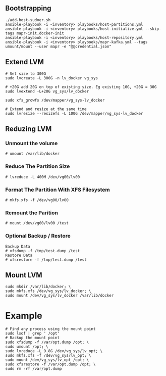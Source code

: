 ## Bootstrapping 

    ./add-host-sudoer.sh
    ansible-playbook -i <inventory> playbooks/host-partitions.yml
    ansible-playbook -i <inventory> playbooks/host-initialize.yml --skip-tags mapr-init,docker-init
    ansible-playbook -i <inventory> playbooks/host-repository.yml
    ansible-playbook -i <inventory> playbooks/mapr-kafka.yml --tags umount/mount --user mapr -e "@@credential.json"

## Extend LVM

    # Set size to 300G
    sudo lvcreate -L 300G -n lv_docker vg_sys
    
    # +20G add 20G on top of existing size. Eg existing 10G, +20G = 30G
    sudo lvextend -L+20G vg_sys/lv_docker
    
    sudo xfs_growfs /dev/mapper/vg_sys-lv_docker
    
    # Extend and resize at the same time
    sudo lvresize --resizefs -L 100G /dev/mapper/vg_sys-lv_docker
    
## Reduzing LVM

### Unmount the volume

    # umount /var/lib/docker
    
### Reduce The Partition Size

    # lvreduce -L 400M /dev/vg00/lv00

### Format The Partition With XFS Filesystem

    # mkfs.xfs -f /dev/vg00/lv00

### Remount the Parition

    # mount /dev/vg00/lv00 /test

### Optional Backup / Restore
    Backup Data
    # xfsdump -f /tmp/test.dump /test
    Restore Data
    # xfsrestore -f /tmp/test.dump /test

## Mount LVM

    sudo mkdir /var/lib/docker; \
    sudo mkfs.xfs /dev/vg_sys/lv_docker; \
    sudo mount /dev/vg_sys/lv_docker /var/lib/docker
    
# Example
    # Find any process using the mount point
    sudo lsof | grep ' /opt'
    # Backup the mount point
    sudo xfsdump -f /var/opt.dump /opt; \
    sudo umount /opt; \
    sudo lvreduce -L 9.8G /dev/vg_sys/lv_opt; \
    sudo mkfs.xfs -f /dev/vg_sys/lv_opt; \
    sudo mount /dev/vg_sys/lv_opt /opt; \
    sudo xfsrestore -f /var/opt.dump /opt; \
    sudo rm -rf /var/opt.dump

    
